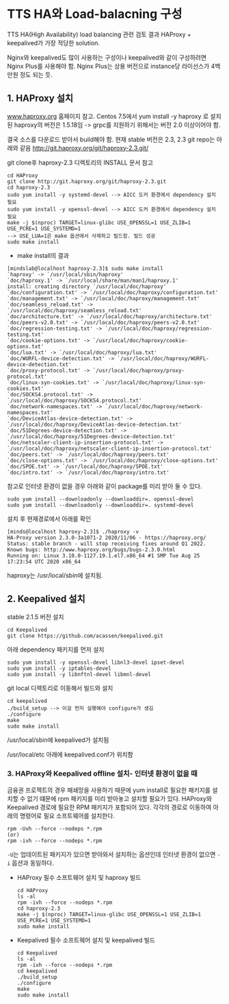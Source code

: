 # TTS HA와 Load-balacning 구성
TTS HA(High Availability) load balancing 관련 검토 결과 HAProxy + keepalived가 가장 적당한 solution. 

Nginx와 keepalived도 많이 사용하는 구성이나 keepalived와 같이 구성하려면 Nginx Plus를 사용해야 함. Nginx Plus는 상용 버전으로 instance당 라이선스가 4백만원 정도 되는 듯.

## 1. HAProxy 설치
www.haproxy.org 홈페이지 참고.
Centos 7.5에서 yum install -y haproxy 로 설치된 haproxy의 버전은 1.5.18임 -> grpc를 지원하기 위해서는 버전 2.0 이상이어야 함.

결국 소스를 다운로드 받아서 build해야 함. 현재 stable 버전은 2.3, 2.3 git repo는 아래와 같음
http://git.haproxy.org/git/haproxy-2.3.git/

git clone후 haproxy-2.3 디렉토리의 INSTALL 문서 참고

```
cd HAProxy
git clone http://git.haproxy.org/git/haproxy-2.3.git
cd haproxy-2.3 
sudo yum install -y systemd-devel --> AICC 도커 환경에서 dependency 설치 필요
sudo yum install -y openssl-devel --> AICC 도커 환경에서 dependency 설치 필요
make -j $(nproc) TARGET=linux-glibc USE_OPENSSL=1 USE_ZLIB=1 USE_PCRE=1 USE_SYSTEMD=1
--> USE_LUA=1은 make 옵션에서 삭제하고 빌드함. 빌드 성공
sudo make install
```
+ make install의 결과
```
[mindslab@localhost haproxy-2.3]$ sudo make install
`haproxy' -> `/usr/local/sbin/haproxy'
`doc/haproxy.1' -> `/usr/local/share/man/man1/haproxy.1'
install: creating directory `/usr/local/doc/haproxy'
`doc/configuration.txt' -> `/usr/local/doc/haproxy/configuration.txt'
`doc/management.txt' -> `/usr/local/doc/haproxy/management.txt'
`doc/seamless_reload.txt' -> `/usr/local/doc/haproxy/seamless_reload.txt'
`doc/architecture.txt' -> `/usr/local/doc/haproxy/architecture.txt'
`doc/peers-v2.0.txt' -> `/usr/local/doc/haproxy/peers-v2.0.txt'
`doc/regression-testing.txt' -> `/usr/local/doc/haproxy/regression-testing.txt'
`doc/cookie-options.txt' -> `/usr/local/doc/haproxy/cookie-options.txt'
`doc/lua.txt' -> `/usr/local/doc/haproxy/lua.txt'
`doc/WURFL-device-detection.txt' -> `/usr/local/doc/haproxy/WURFL-device-detection.txt'
`doc/proxy-protocol.txt' -> `/usr/local/doc/haproxy/proxy-protocol.txt'
`doc/linux-syn-cookies.txt' -> `/usr/local/doc/haproxy/linux-syn-cookies.txt'
`doc/SOCKS4.protocol.txt' -> `/usr/local/doc/haproxy/SOCKS4.protocol.txt'
`doc/network-namespaces.txt' -> `/usr/local/doc/haproxy/network-namespaces.txt'
`doc/DeviceAtlas-device-detection.txt' -> `/usr/local/doc/haproxy/DeviceAtlas-device-detection.txt'
`doc/51Degrees-device-detection.txt' -> `/usr/local/doc/haproxy/51Degrees-device-detection.txt'
`doc/netscaler-client-ip-insertion-protocol.txt' -> `/usr/local/doc/haproxy/netscaler-client-ip-insertion-protocol.txt'
`doc/peers.txt' -> `/usr/local/doc/haproxy/peers.txt'
`doc/close-options.txt' -> `/usr/local/doc/haproxy/close-options.txt'
`doc/SPOE.txt' -> `/usr/local/doc/haproxy/SPOE.txt'
`doc/intro.txt' -> `/usr/local/doc/haproxy/intro.txt'
```

참고로 인터넷 환경이 없을 경우 아래와 같이 package를 미리 받아 둘 수 있다. 
```
sudo yum install --downloadonly --downloaddir=. openssl-devel
sudo yum install --downloadonly --downloaddir=. systemd-devel
```
설치 후 현재경로에서 아래를 확인

```
[minds@localhost haproxy-2.3]$ ./haproxy -v
HA-Proxy version 2.3.0-3a1071-2 2020/11/06 - https://haproxy.org/
Status: stable branch - will stop receiving fixes around Q1 2022.
Known bugs: http://www.haproxy.org/bugs/bugs-2.3.0.html
Running on: Linux 3.10.0-1127.19.1.el7.x86_64 #1 SMP Tue Aug 25 17:23:54 UTC 2020 x86_64
```
haproxy는 /usr/local/sbin에 설치됨.


## 2. Keepalived 설치
stable 2.1.5 버전 설치

```
cd Keepalived
git clone https://github.com/acassen/keepalived.git
```

아래 dependency 패키지를 먼저 설치
```
sudo yum install -y openssl-devel libnl3-devel ipset-devel
sudo yum install -y iptables-devel
sudo yum install -y libnftnl-devel libmnl-devel
```

git local 디렉토리로 이동해서 빌드와 설치

```
cd keepalived
./build_setup --> 이걸 먼저 실행해야 configure가 생김
./configure
make
sudo make install
```

/usr/local/sbin에 keepalived가 설치됨

/usr/local/etc 아래에 keepalived.conf가 위치함


### 3. HAProxy와 Keepalived offline 설치- 인터넷 환경이 없을 때
금융권 프로젝트의 경우 패쇄망을 사용하기 때문에 yum install로 필요한 패키지를 설치할 수 없기 떄문에 rpm 패키지를 미리 받아놓고 설치할 필요가 있다.
HAProxy와 Keepalived 경로에 필요한 RPM 패키지가 포함되어 있다. 각각의 경로로 이동하여 아래의 명령어로 필요 소프트웨어를 설치한다.
```
rpm -Uvh --force --nodeps *.rpm
(or)
rpm -ivh --force --nodeps *.rpm
```
`-U`는 업데이트된 패키지가 있으면 받아와서 설치하는 옵션인데 인터넷 환경이 없으면 `-i` 옵션과 동일하다.
+ HAProxy 필수 소프트웨어 설치 및 haproxy 빌드
	```
	cd HAProxy
	ls -al
	rpm -ivh --force --nodeps *.rpm
	cd haproxy-2.3
	make -j $(nproc) TARGET=linux-glibc USE_OPENSSL=1 USE_ZLIB=1 USE_PCRE=1 USE_SYSTEMD=1
	sudo make install
	```
+ Keepalived 필수 소프트웨어 설치 및 keepalived 빌드
	```
	cd Keepalived
	ls -al
	rpm -ivh --force --nodeps *.rpm
	cd keepalived
	./build_setup 
	./configure
	make
	sudo make install
	```


